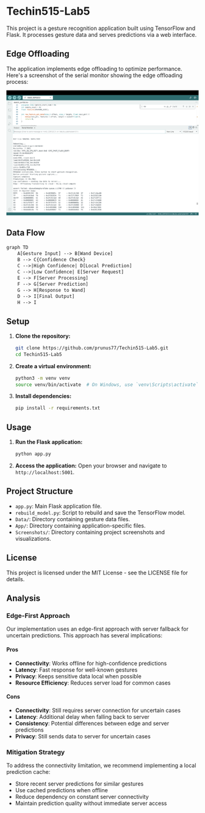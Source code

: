 # Techin515-Lab5

This project is a gesture recognition application built using TensorFlow and Flask. It processes gesture data and serves predictions via a web interface.

## Edge Offloading

The application implements edge offloading to optimize performance. Here's a screenshot of the serial monitor showing the edge offloading process:

![Edge Offloading](Screenshots/Edge-Offload%20SS.png)

## Data Flow

```mermaid
graph TD
    A[Gesture Input] --> B[Wand Device]
    B --> C{Confidence Check}
    C -->|High Confidence| D[Local Prediction]
    C -->|Low Confidence| E[Server Request]
    E --> F[Server Processing]
    F --> G[Server Prediction]
    G --> H[Response to Wand]
    D --> I[Final Output]
    H --> I
```

## Setup

1. **Clone the repository:**
   ```sh
   git clone https://github.com/prunus77/Techin515-Lab5.git
   cd Techin515-Lab5
   ```

2. **Create a virtual environment:**
   ```sh
   python3 -m venv venv
   source venv/bin/activate  # On Windows, use `venv\Scripts\activate`
   ```

3. **Install dependencies:**
   ```sh
   pip install -r requirements.txt
   ```

## Usage

1. **Run the Flask application:**
   ```sh
   python app.py
   ```

2. **Access the application:**
   Open your browser and navigate to `http://localhost:5001`.

## Project Structure

- `app.py`: Main Flask application file.
- `rebuild_model.py`: Script to rebuild and save the TensorFlow model.
- `Data/`: Directory containing gesture data files.
- `App/`: Directory containing application-specific files.
- `Screenshots/`: Directory containing project screenshots and visualizations.

## License

This project is licensed under the MIT License - see the LICENSE file for details.

## Analysis

### Edge-First Approach

Our implementation uses an edge-first approach with server fallback for uncertain predictions. This approach has several implications:

#### Pros
- **Connectivity**: Works offline for high-confidence predictions
- **Latency**: Fast response for well-known gestures
- **Privacy**: Keeps sensitive data local when possible
- **Resource Efficiency**: Reduces server load for common cases

#### Cons
- **Connectivity**: Still requires server connection for uncertain cases
- **Latency**: Additional delay when falling back to server
- **Consistency**: Potential differences between edge and server predictions
- **Privacy**: Still sends data to server for uncertain cases

### Mitigation Strategy

To address the connectivity limitation, we recommend implementing a local prediction cache:
- Store recent server predictions for similar gestures
- Use cached predictions when offline
- Reduce dependency on constant server connectivity
- Maintain prediction quality without immediate server access 